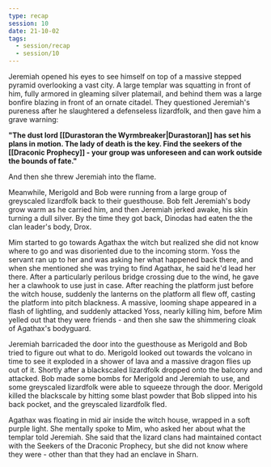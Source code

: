 ```yaml
---
type: recap
session: 10
date: 21-10-02
tags:
  - session/recap
  - session/10
---
```


Jeremiah opened his eyes to see himself on top of a massive stepped pyramid overlooking a vast city. A large templar was squatting in front of him, fully armored in gleaming silver platemail, and behind them was a large bonfire blazing in front of an ornate citadel. They questioned Jeremiah's pureness after he slaughtered a defenseless lizardfolk, and then gave him a grave warning: 

**"The dust lord [[Durastoran the Wyrmbreaker|Durastoran]] has set his plans in motion. The lady of death is the key. Find the seekers of the [[Draconic Prophecy]] - your group was unforeseen and can work outside the bounds of fate."**

And then she threw Jeremiah into the flame.

Meanwhile, Merigold and Bob were running from a large group of greyscaled lizardfolk back to their guesthouse. Bob felt Jeremiah's body grow warm as he carried him, and then Jeremiah jerked awake, his skin turning a dull silver. By the time they got back, Dinodas had eaten the the clan leader's body, Drox.

Mim started to go towards Agathax the witch but realized she did not know where to go and was disoriented due to the incoming storm. Yoss the servant ran up to her and was asking her what happened back there, and when she mentioned she was trying to find Agathax, he said he'd lead her there. After a particularly perilous bridge crossing due to the wind, he gave her a clawhook to use just in case. After reaching the platform just before the witch house, suddenly the lanterns on the platform all flew off, casting the platform into pitch blackness. A massive, looming shape appeared in a flash of lightling, and suddenly attacked Yoss, nearly killing him, before Mim yelled out that they were friends - and then she saw the shimmering cloak of Agathax's bodyguard.

Jeremiah barricaded the door into the guesthouse as Merigold and Bob tried to figure out what to do. Merigold looked out towards the volcano in time to see it exploded in a shower of lava and a massive dragon flies up out of it. Shortly after a blackscaled lizardfolk dropped onto the balcony and attacked. Bob made some bombs for Merigold and Jeremiah to use, and some greyscaled lizardfolk were able to squeeze through the door. Merigold killed the blackscale by hitting some blast powder that Bob slipped into his back pocket, and the greyscaled lizardfolk fled.

Agathax was floating in mid air inside the witch house, wrapped in a soft purple light. She mentally spoke to Mim, who asked her about what the templar told Jeremiah. She said that the lizard clans had maintained contact with the Seekers of the Draconic Prophecy, but she did not know where they were - other than that they had an enclave in Sharn.